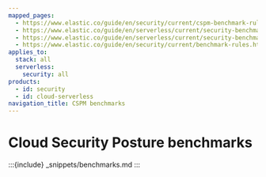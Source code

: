 ```yaml
---
mapped_pages:
  - https://www.elastic.co/guide/en/security/current/cspm-benchmark-rules.html
  - https://www.elastic.co/guide/en/serverless/current/security-benchmark-rules.html
  - https://www.elastic.co/guide/en/serverless/current/security-benchmark-rules-kspm.html
  - https://www.elastic.co/guide/en/security/current/benchmark-rules.html
applies_to:
  stack: all
  serverless:
    security: all
products:
  - id: security
  - id: cloud-serverless
navigation_title: CSPM benchmarks
---
```


# Cloud Security Posture benchmarks 

:::{include} _snippets/benchmarks.md
:::

